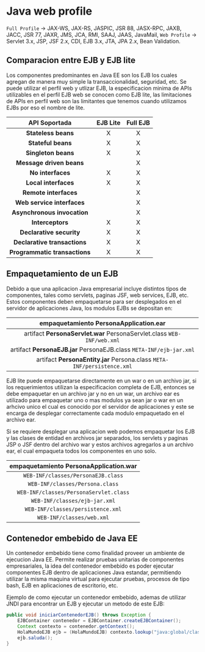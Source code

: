 # Java web profile

`Full Profile` -> JAX-WS, JAX-RS, JASPIC, JSR 88, JASX-RPC, JAXB, JACC, JSR 77, JAXR, JMS,
JCA, RMI, SAAJ, JAAS, JavaMail, `Web Profile` -> Servlet 3.x, JSP, JSF 2.x, CDI, EJB 3.x,
JTA, JPA 2.x, Bean Validation.

## Comparacion entre EJB y EJB lite

Los componentes predominantes en Java EE son los EJB los cuales agregan de manera muy simple
la transaccionalidad, seguridad, etc. Se puede utilizar el perfil web y utlizar EJB, la
especificacion minima de APIs utilizables en el perfil EJB web se conocen como EJB lite,
las limitaciones de APIs en perfil web son las limitantes que tenemos cuando utilizamos
EJBs por eso el nombre de lite.

| API Soportada | EJB Lite | Full EJB |
|:---:|:---:|:---:|
| **Stateless beans** | X | X |
| **Stateful beans** | X | X |
| **Singleton beans** | X | X |
| **Message driven beans** |  | X |
| **No interfaces** | X | X |
| **Local interfaces** | X | X |
| **Remote interfaces** |  | X |
| **Web service interfaces** |  | X |
| **Asynchronous invocation** |  | X |
| **Interceptors** | X | X |
| **Declarative security** | X | X |
| **Declarative transactions** | X | X |
| **Programmatic transactions** | X | X |

## Empaquetamiento de un EJB

Debido a que una aplicacion Java empresarial incluye distintos tipos de componentes, tales
como servlets, paginas JSF, web services, EJB, etc. Estos componentes deben empaquetarse
para ser desplegados en el servidor de aplicaciones Java, los modulos EJBs se depositan
en:

| empaquetamiento **PersonaApplication.ear** |
|:---:|
| artifact **PersonaServlet.war** PersonaServlet.class `WEB-INF/web.xml` |
| artifact **PersonaEJB.jar** PersonaEJB.class `META-INF/ejb-jar.xml` |
| artifact **PersonaEntity.jar** Persona.class `META-INF/persistence.xml` |

EJB lite puede empaquetarse directamente en un war o en un archivo jar, si los
requerimientos utilizan la especificacion completa de EJB, entonces se debe empaquetar en
un archivo jar y no en un war, un archivo ear es utilizado para empaquetar uno o mas
modulos ya sean jar o war en un arhcivo unico el cual es conocido por el servidor de
aplicaciones y este se encarga de desplegar correctamente cada modulo empaquetado en el
archivo ear.

Si se requiere desplegar una aplicacion web podemos empaquetar los EJB y las clases de
entidad en archivos jar separados, los servlets y paginas JSP o JSF dentro del archivo war
y estos archivos agregarlos a un archivo ear, el cual empaqueta todos los componentes en
uno solo.

| empaquetamiento **PersonaApplication.war** |
|:---:|
| `WEB-INF/classes/PersonaEJB.class` |
| `WEB-INF/classes/Persona.class` |
| `WEB-INF/classes/PersonaServlet.class` |
| `WEB-INF/classes/ejb-jar.xml` |
| `WEB-INF/classes/persistence.xml` |
| `WEB-INF/classes/web.xml` |

## Contenedor embebido de Java EE

Un contenedor embebido tiene como finalidad proveer un ambiente de ejecucion Java EE.
Permite realizar pruebas unitarias de componentes empresariales, la idea del contenedor
embebido es poder ejecutar componentes EJB dentro de aplicaciones Java estandar, permitiendo
utilizar la misma maquina virtual para ejecutar pruebas, procesos de tipo bash, EJB en
aplicaciones de escritorio, etc.

Ejemplo de como ejecutar un contenedor embebido, ademas de utilizar JNDI para encontrar
un EJB y ejecutar un metodo de este EJB:

```Java
public void iniciarContenedorEJB() throws Exception {
    EJBContainer contenedor = EJBContainer.createEJBContainer();
    Context contexto = contenedor.getContext();
    HolaMundoEJB ejb = (HolaMundoEJB) contexto.lookup("java:global/classes/HolaMundoEJB");
    ejb.saluda();
}
```
